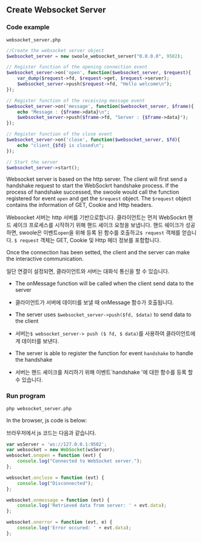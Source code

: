 ## Create Websocket Server

### Code example

`websocket_server.php`

``` php
//Create the websocket server object 
$websocket_server = new swoole_websocket_server("0.0.0.0", 9502);

// Register function of the opening connection event
$websocket_server->on('open', function($websocket_server, $request){
    var_dump($request->fd, $request->get, $request->server);
    $websocket_server->push($request->fd, "Hello welcome\n");
});

// Register function of the receiving message event
$websocket_server->on('message', function($websocket_server, $frame){
    echo "Message : {$frame->data}\n";
    $websocket_server->push($frame->fd, "Server : {$frame->data}");
});

// Register function of the close event
$websocket_server->on('close', function($websocket_server, $fd){
    echo "client_{$fd} is closed\n";
});

// Start the server
$websocket_server->start();
```

Websocket server is based on the http server. The client will first send a handshake request to start the WebSockrt handshake process. If the process of handshake successed, the swoole would call the function registered for event `open` and get the `$request` object. The `$request` object contains the information of GET, Cookie and Http headers. 

Websocket 서버는 http 서버를 기반으로합니다. 클라이언트는 먼저 WebSockrt 핸드 셰이크 프로세스를 시작하기 위해 핸드 셰이크 요청을 보냅니다. 핸드 쉐이크가 성공하면, swoole은 이벤트`open`을 위해 등록 된 함수를 호출하고`$ request` 객체를 얻습니다. `$ request` 객체는 GET, Cookie 및 Http 헤더 정보를 포함합니다.

Once the connection has been setted, the client and the server can make the interactive communication.

일단 연결이 설정되면, 클라이언트와 서버는 대화식 통신을 할 수 있습니다.

- The onMessage function will be called when the client send data to the server

- 클라이언트가 서버에 데이터를 보낼 때 onMessage 함수가 호출됩니다.

- The server uses `$websocket_server->push($fd, $data)` to send data to the client

- 서버는`$ websocket_server-> push ($ fd, $ data)`를 사용하여 클라이언트에게 데이터를 보낸다.

- The server is able to register the function for event `handshake` to handle the handshake

- 서버는 핸드 셰이크를 처리하기 위해 이벤트`handshake '에 대한 함수를 등록 할 수 있습니다.

### Run program

``` bash
php websocket_server.php
```

In the browser, js code is below:

브라우저에서 js 코드는 다음과 같습니다.

``` javascript
var wsServer = 'ws://127.0.0.1:9502';
var websocket = new WebSocket(wsServer);
websocket.onopen = function (evt) {
    console.log("Connected to WebSocket server.");
};

websocket.onclose = function (evt) {
    console.log("Disconnected");
};

websocket.onmessage = function (evt) {
    console.log('Retrieved data from server: ' + evt.data);
};

websocket.onerror = function (evt, e) {
    console.log('Error occured: ' + evt.data);
};

```
